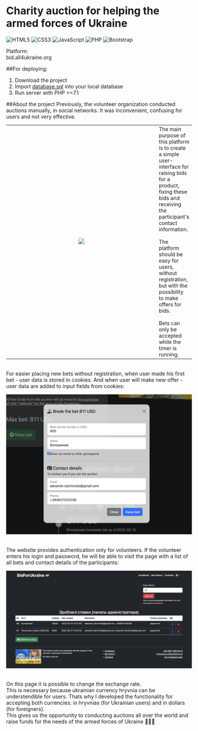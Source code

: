 # Charity auction for helping the armed forces of Ukraine

![HTML5](https://img.shields.io/badge/html5-%23E34F26.svg?style=for-the-badge&logo=html5&logoColor=white)
![CSS3](https://img.shields.io/badge/css3-%231572B6.svg?style=for-the-badge&logo=css3&logoColor=white)
![JavaScript](https://img.shields.io/badge/javascript-%23323330.svg?style=for-the-badge&logo=javascript&logoColor=%23F7DF1E)
![PHP](https://img.shields.io/badge/php-%23777BB4.svg?style=for-the-badge&logo=php&logoColor=white)
![Bootstrap](https://img.shields.io/badge/bootstrap-%23563D7C.svg?style=for-the-badge&logo=bootstrap&logoColor=white)

Platform:<br>
<a thref="https://www.bid.all4ukraine.org/" target="_blank">bid.all4ukraine.org</a>

##For deploying:
1. Download the project
2. Import [database.sql](https://github.com/Rybchynskyi/auction/blob/master/database.sql) into your local database
3. Run server with PHP >=7.1 

##About the project
Previously, the volunteer organization conducted auctions manually, in social networks. It was inconvenient, confusing for users and not very effective.

<table border="0">
 <tr>
    <td width="600">
      <p align="center">
        <img src="https://github.com/Rybchynskyi/Images-for-readme/blob/main/Auction/fullPage.png">
      </p>
    </td>
    <td>
      The main purpose of this platform is to create a simple user-interface for raising bids for a product, fixing these bids and receiving the participant's contact information.<br>
      <br>
      The platform should be easy for users, without registration, but with the possibility to make offers for bids.<br>
      <br>
      Bets can only be accepted while the timer is running.
    </td>
 </tr>
</table>
<br>
For easier placing new bets without registration, when user made his first bet - user data is stored in cookies. And when user will make new offer - user data are added to input fields from cookies:
<p align="center">
  <img src="https://github.com/Rybchynskyi/Images-for-readme/blob/main/Auction/popup.png" width="600">
</p>
<br>
The website provides authentication only for volunteers. If the volunteer enters his login and password, he will be able to visit the page with a list of all bets and contact details of the participants:
 <p align="center">
   <img src="https://github.com/Rybchynskyi/Images-for-readme/blob/main/Auction/adminPanel.png" width="800">
 </p>
<br>
On this page it is possible to change the exchange rate.<br>
This is necessary because ukrainian currency hryvnia can be understendible for users. Thats why I developed the functionality for accepting both currencies: in hryvnias (for Ukrainian users) and in dollars (for foreigners).<br>
This gives us the opportunity to conducting auctions all over the world and raise funds for the needs of the armed forces of Ukraine 💪💙💛

